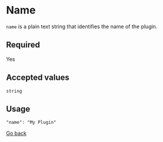 # Name

`name` is a plain text string that identifies the name of the plugin.

## Required
Yes

## Accepted values
`string`

## Usage
```
"name": "My Plugin"
```

[Go back](MANIFEST.md)
